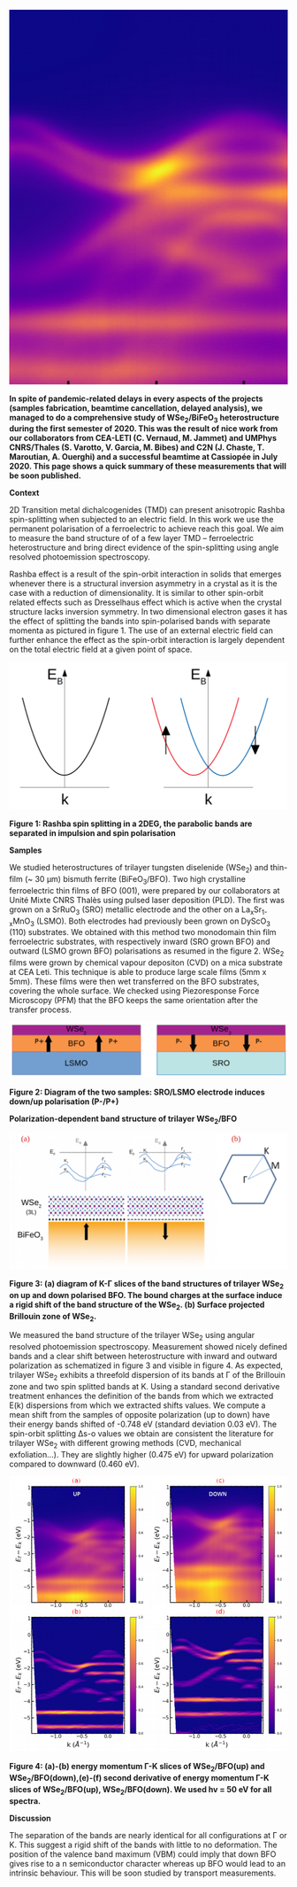 ![header](00_header_first_results.png)

**In spite of pandemic-related delays in every aspects of the projects (samples fabrication, beamtime cancellation, delayed analysis), we managed to do a comprehensive study of WSe<sub>2</sub>/BiFeO<sub>3</sub> heterostructure during the first semester of 2020. This was the result of nice work from our collaborators from CEA-LETI (C. Vernaud, M. Jammet) and UMPhys CNRS/Thales (S. Varotto, V. Garcia, M. Bibes) and C2N (J. Chaste, T. Maroutian, A. Ouerghi) and a successful beamtime at Cassiopée in July 2020. This page shows a quick summary of these measurements that will be soon published.**


**Context**

2D Transition metal dichalcogenides (TMD) can present anisotropic Rashba spin-splitting when subjected to an electric field. In this work we use the permanent polarisation of a ferroelectric to achieve reach this goal. We aim to measure the band structure of of a few layer TMD – ferroelectric heterostructure and bring direct evidence of the spin-splitting using angle resolved photoemission spectroscopy.

Rashba effect is a result of the spin-orbit interaction in solids that emerges whenever there is a structural inversion asymmetry in a crystal as it is the case with a reduction of dimensionality. It is similar to other spin-orbit related effects such as Dresselhaus effect which is active when the crystal structure lacks inversion symmetry. In two dimensional electron gases it has the effect of splitting the bands into spin-polarised bands with separate momenta as pictured in figure 1. The use of an external electric field can further enhance the effect as the spin-orbit interaction is largely dependent on the total electric field at a given point of space.

![Figure 1](01_rashba_principle.png)

__Figure 1: Rashba spin splitting in a 2DEG, the parabolic bands are separated in impulsion and spin polarisation__  

**Samples**

We studied heterostructures of trilayer tungsten diselenide (WSe<sub>2</sub>) and thin-film (~ 30 µm) bismuth ferrite (BiFeO<sub>3</sub>/BFO). Two high crystalline ferroelectric thin films of BFO (001), were prepared by our collaborators at Unité Mixte CNRS Thalès using pulsed laser deposition (PLD). The first was grown on a SrRuO<sub>3</sub> (SRO) metallic electrode and the other on a La<sub>x</sub>Sr<sub>1-x</sub>MnO<sub>3</sub> (LSMO). Both electrodes had previously been grown on DyScO<sub>3</sub> (110) substrates. We obtained with this method two monodomain thin film ferroelectric substrates, with respectively inward (SRO grown BFO) and outward (LSMO grown BFO) polarisations as resumed in the figure 2. WSe<sub>2</sub> films were grown by chemical vapour depositon (CVD) on a mica substrate at CEA Leti. This technique is able to produce large scale films (5mm x 5mm). These films were then wet transferred on the BFO substrates, covering the whole surface. We checked using Piezoresponse Force Microscopy (PFM) that the BFO keeps the same orientation after the transfer process.

![Figure 2](02_samples.png)

__Figure 2: Diagram of the two samples: SRO/LSMO electrode induces down/up polarisation (P-/P+)__

**Polarization-dependent band structure of trilayer WSe<sub>2</sub>/BFO**

![Figure 3](03_bs_polar_dep.png)

__Figure 3: (a) diagram of K-Γ slices of the band structures of trilayer WSe<sub>2</sub> on up and down polarised BFO. The bound charges at the surface induce a rigid shift of the band structure of the WSe<sub>2</sub>. (b) Surface projected Brillouin zone of WSe<sub>2</sub>.__

We measured the band structure of the trilayer WSe<sub>2</sub> using angular resolved photoemission spectroscopy. Measurement showed nicely defined bands and a clear shift between heterostructure with inward and outward polarization as schematized in figure 3 and visible in figure 4. As expected, trilayer WSe<sub>2</sub> exhibits a threefold dispersion of its bands at Γ of the Brillouin zone and two spin splitted bands at K. Using a standard second derivative treatment enhances the definition of the bands from which we
extracted E(k) dispersions from which we extracted shifts values. We compute a mean shift from the samples of opposite polarization (up to down) have their energy bands shifted of -0.748 eV (standard deviation 0.03 eV). The spin-orbit splitting Δs-o values we obtain are consistent the literature for trilayer WSe<sub>2</sub> with different growing methods (CVD, mechanical exfoliation...). They are slightly higher (0.475 eV) for upward polarization compared to downward (0.460 eV).

![Figure 4](04_bs_measure.png)

__Figure 4: (a)-(b) energy momentum Γ-K slices of WSe<sub>2</sub>/BFO(up) and WSe<sub>2</sub>/BFO(down),(e)-(f) second derivative of energy momentum Γ-K slices of WSe<sub>2</sub>/BFO(up), WSe<sub>2</sub>/BFO(down). We used hv = 50 eV for all spectra.__

**Discussion**

The separation of the bands are nearly identical for all configurations at Γ or K. This suggest a rigid shift of the bands with little to no deformation. The position of the valence band maximum (VBM) could imply that down BFO gives rise to a n semiconductor character whereas up BFO would lead to an intrinsic behaviour. This will be soon studied by transport measurements.
